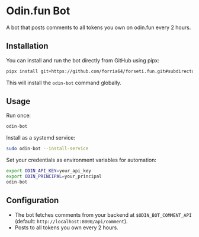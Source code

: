 # Odin.fun Bot

A bot that posts comments to all tokens you own on odin.fun every 2 hours.

## Installation

You can install and run the bot directly from GitHub using pipx:

```sh
pipx install git+https://github.com/forria64/forseti.fun.git#subdirectory=bots/odin_bot
```

This will install the `odin-bot` command globally.

## Usage

Run once:

```sh
odin-bot
```

Install as a systemd service:

```sh
sudo odin-bot --install-service
```

Set your credentials as environment variables for automation:

```sh
export ODIN_API_KEY=your_api_key
export ODIN_PRINCIPAL=your_principal
odin-bot
```

## Configuration

- The bot fetches comments from your backend at `$ODIN_BOT_COMMENT_API` (default: `http://localhost:8000/api/comment`).
- Posts to all tokens you own every 2 hours.